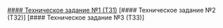 [#### Техническое задание №1 (ТЗ1)](/TechProgramming/TZ1)
[#### Техническое задание №2 (ТЗ2)]
[#### Техническое задание №3 (ТЗ3)]

